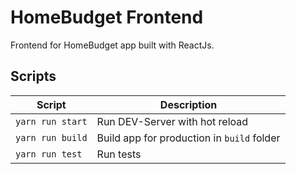 # HomeBudget Frontend
Frontend for HomeBudget app built with ReactJs.

## Scripts

| Script                    | Description                                |
|---------------------------|--------------------------------------------|
| ```yarn run start```      | Run DEV-Server with hot reload             |
| ```yarn run build```      | Build app for production in `build` folder |
| ```yarn run test```       | Run tests                                  |
